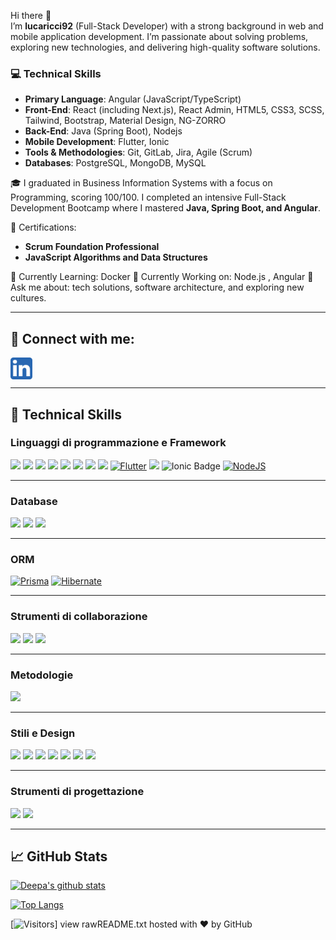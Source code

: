 <!--### Hi there 👋 -->


<!-- I am **lucaricci92(JavaScript Full stack Developer)**. I ✨ like ✨  problem solving, traveling, photography, dancing, video games, conversations. I ✨ like ✨  to explore new places with different traditions and cultures.

- 🔭 I’m currently working on Node JS 
- 🌱 I’m currently learning Docker
- 👯 I’m looking to collaborate on new business ideas. -->
<!-- - 🤔 I’m looking for help with on new business ideas. -->
<!-- - 💬 Ask me about life advice🤣🤣 , tech solution 👩‍💻 , traveling ✈️, food 🌯 🫔 🥗 🥘 🫕 🥫 🍝 🍜 🍲 🍛. -->
<!-- - 📫 How to reach me:DM 📱 email-dj.jarout@gmail.com. -->

<!-- ### 👋 Ciao! Sono lucaricci92 (JavaScript Full Stack Developer)

Sono uno sviluppatore con esperienza nello sviluppo di applicazioni web e mobile. Ho conseguito il diploma in Sistemi Informativi Aziendali con indirizzo Programmazione, ottenendo il punteggio massimo di 100/100. Successivamente, ho seguito un corso intensivo Full-Stack in cui ho approfondito tecnologie come **Java**, **Spring Boot** e soprattutto **Angular**, che è il mio framework principale.

Ho completato diverse certificazioni, tra cui:
- **Scrum Foundation Professional**, 
- **Team Leadership Training**, 
- **JavaScript Algorithms and Data Structures**.

Durante il mio percorso lavorativo, ho avuto l'opportunità di lavorare su diversi progetti, acquisendo competenze solide in linguaggi di programmazione e tecnologie come:
- **JavaScript (ES6)**, **TypeScript**, **HTML**, **CSS**,
- Frameworks come **Angular** (eccellente padronanza), **React**, **Next.js**, e **React Admin**.

### 🖥️ **Esperienza Full Stack**
Sul lato backend, conosco le basi di **Java**, **Spring Boot**, e **SQL**. Ho lavorato con database relazionali come **PostgreSQL** e **MySQL**, oltre a database NoSQL come **MongoDB**.

### 📱 **Sviluppo Mobile**
Per quanto riguarda lo sviluppo mobile, ho esperienza con **Flutter** e **Ionic**, che utilizzo per creare applicazioni ibride per dispositivi iOS e Android.

### 🌟 **Chi sono oltre il lavoro?**
Mi piace risolvere problemi complessi, esplorare nuove tecnologie e lavorare in team per trasformare idee innovative in realtà. Nel tempo libero adoro viaggiare, scattare fotografie, giocare ai videogiochi, ballare e scoprire nuove culture e tradizioni.

### 🔭 **Cosa sto facendo ora?**
- Attualmente sto lavorando su progetti basati su **Node.js**.
- Sto imparando a utilizzare **Docker** per ottimizzare i processi di sviluppo.

### 👯 **Collaborazioni e interessi**
Mi piacerebbe collaborare su nuove idee imprenditoriali e progetti che abbiano un impatto positivo. Se vuoi parlare di tecnologia, viaggi, o semplicemente chiacchierare di cibo 🍝, sono qui!

--- -->

Hi there 👋  
I’m **lucaricci92** (Full-Stack Developer) with a strong background in web and mobile application development. I’m passionate about solving problems, exploring new technologies, and delivering high-quality software solutions.

### **💻 Technical Skills**
- **Primary Language**: Angular (JavaScript/TypeScript)  
- **Front-End**: React (including Next.js), React Admin, HTML5, CSS3, SCSS, Tailwind, Bootstrap, Material Design, NG-ZORRO  
- **Back-End**: Java (Spring Boot), Nodejs  
- **Mobile Development**: Flutter, Ionic  
- **Tools & Methodologies**: Git, GitLab, Jira, Agile (Scrum)  
- **Databases**: PostgreSQL, MongoDB, MySQL  

🎓 I graduated in Business Information Systems with a focus on Programming, scoring 100/100. I completed an intensive Full-Stack Development Bootcamp where I mastered **Java, Spring Boot, and Angular**.  

📜 Certifications:  
- **Scrum Foundation Professional**  
- **JavaScript Algorithms and Data Structures**  

🌱 Currently Learning: Docker
🔭 Currently Working on: Node.js , Angular
💬 Ask me about: tech solutions, software architecture, and exploring new cultures.  

---

## 🤝 Connect with me:

<a href="https://www.linkedin.com/in/luca-ricci-6042901b1"><img align="left" src="https://raw.githubusercontent.com/deepajarout/deepajarout/main/5296501_linkedin_network_linkedin logo_icon.png" alt="deepa Jarout | LinkedIn" width="35px"/></a>

<!-- - <a href="https://instagram.com/deepajarout"><img align="left" src="https://raw.githubusercontent.com/deepajarout/deepajarout/main/5296765_camera_instagram_instagram logo_icon.png" alt="deepa Jarout| Instagram" width="35px"/></a>

<a href="https://www.facebook.com/deepajarout0"><img align="left" src="https://raw.githubusercontent.com/deepajarout/deepajarout/main/5365678_fb_facebook_facebook logo_icon.png" alt="deepa Jarout| Facebook" width="35px"/></a>

 <a href="https://www.youtube.com/channel/UCD1TmriSJKAZQPmWsqb8dnQ"><img align="left" src="https://raw.githubusercontent.com/deepajarout/deepajarout/main/5296521_play_video_vlog_youtube_youtube logo_icon.png" alt="deepa Jarout| Youtube" width="35px"/></a>

<a href="https://twitter.com/deepajarout"><img align="left" src="https://raw.githubusercontent.com/deepajarout/deepajarout/main/5296514_bird_tweet_twitter_twitter logo_icon.png" alt="deepa Jarout| Twitter" width="35px"/></a>

<a href="https://deepajarout.medium.com/"><img align="left" src="https://raw.githubusercontent.com/deepajarout/deepajarout/main/7079375_medium logo_medium_icon.png" alt="deepa jarout | Medium" width="35px"/></a>

<a href="mailto:dj.jarout@gmail.com"><img align="left" src="https://raw.githubusercontent.com/deepajarout/deepajarout/main/2993691_brand_brands_gmail_logo_logos_icon.png" alt="deepa jarout | Gmail" width="35px"/></a>

<a href="https://www.quora.com/profile/Deepa-Jarout-1"><img align="left" src="https://raw.githubusercontent.com/deepajarout/deepajarout/main/2613304_answers_insights_knowledge_questions_quora_icon.png" alt="deepa jarout | Quora" width="35px"/></a>

<a href="https://www.yourquote.in/deepa-jarout-bcnif/quotes"><img align="left" src="https://raw.githubusercontent.com/deepajarout/deepajarout/main/pngaaa.com-2253457.png" alt="deepa jarout | Quora" width="35px" /></a> -->
</br>
</br>


<!-- ## 💼 Technical Skills
![](https://img.shields.io/badge/Code-Angular-informational?style=flat&logo=angular&color=D8113D)
[![Angular](https://img.shields.io/badge/Angular-%23DD0031.svg?logo=angular&logoColor=white)](#)
[![Visual Studio Code](https://custom-icon-badges.demolab.com/badge/Visual%20Studio%20Code-0078d7.svg?logo=vsc&logoColor=white)](#)
![](https://img.shields.io/badge/gaming-unity-informational?style=flat&logo=unity&logoColor=white)
![](https://img.shields.io/badge/Framework-node.js-informational?style=flat&logo=node.js&logoColor=white)
![](https://img.shields.io/badge/Database-MongoDB-informational?style=flat&logo=mongodb&logoColor=white)
![](https://img.shields.io/badge/Code-React-informational?style=flat&logo=react&color=61DAFB)
![](https://img.shields.io/badge/Code-Redux-informational?style=flat&logo=Redux&color=764ABC)
![](https://img.shields.io/badge/Code-JavaScript-informational?style=flat&logo=JavaScript&color=F7DF1E)
![](https://img.shields.io/badge/Code-HTML5-informational?style=flat&logo=HTML5&color=E34F26)
![](https://img.shields.io/badge/Code-PostgreSQL-informational?style=flat&logo=PostgreSQL&color=336791)
![](https://img.shields.io/badge/Code-SQLite-informational?style=flat&logo=SQLite&color=003B57)
![](https://img.shields.io/badge/Code-Typescript-informational?style=flat&logo=typescript&logoColor=white)
![](https://img.shields.io/badge/code-GraphQL-informational?style=flat&logo=graphql&logoColor=white)
![](https://img.shields.io/badge/code-JWT-informational?style=flat&logo=JSON%20web%20tokens)
![](https://img.shields.io/badge/code-GULP-informational?style=flat&logo=gulp&logoColor=white)

</br>

![](https://img.shields.io/badge/Style-Bootstrap-informational?style=flat&logo=Bootstrap&color=7952B3)
![](https://img.shields.io/badge/Style-CSS3-informational?style=flat&logo=CSS3&color=1572B6)
![](https://img.shields.io/badge/Style-styled--components-informational?style=flat&logo=styled-components&color=DB7093)


</br>


![](https://img.shields.io/badge/Tools-Figma-informational?style=flat&logo=Figma&color=F24E1E)
![](https://img.shields.io/badge/Tools-NPM-informational?style=flat&logo=NPM&color=CB3837)
![](https://img.shields.io/badge/Tools-Heroku-informational?style=flat&logo=Heroku&color=430098)
![](https://img.shields.io/badge/Tools-Git-informational?style=flat&logo=Git&color=F05032)
![](https://img.shields.io/badge/Tools-GitHub-informational?style=flat&logo=GitHub&color=181717)
![](https://img.shields.io/badge/Tools-bitbucket-informational?style=flat&logo=bitbucket&logoColor=white)
![](https://img.shields.io/badge/Tools-github-informational?style=flat&logo=github&logoColor=white)

</br>

![](https://img.shields.io/badge/TestingTools-cypress-informational?style=flat&logo=cypress&logoColor=058a5e)
![](https://img.shields.io/badge/TestingTools-jest-informational?style=flat&logo=jest&logoColor=white)
![](https://img.shields.io/badge/testingTools-mocha-informational?style=flat&logo=mocha&logoColor=white)

</br>

![](https://img.shields.io/badge/server-nginx-informational?style=flat&logo=nginx&logoColor=white)
![](https://img.shields.io/badge/server-jenkins-informational?style=flat&logo=jenkins&logoColor=white)
-->

---

## 💼 **Technical Skills**

### **Linguaggi di programmazione e Framework**
![](https://img.shields.io/badge/Code-Angular-informational?style=flat&logo=angular&color=D8113D)
![](https://img.shields.io/badge/Code-JavaScript-informational?style=flat&logo=JavaScript&color=F7DF1E)
![](https://img.shields.io/badge/Code-TypeScript-informational?style=flat&logo=TypeScript&color=3178C6)
![](https://img.shields.io/badge/Code-Java-informational?style=flat&logo=Java&color=007396)
![](https://img.shields.io/badge/Framework-SpringBoot-informational?style=flat&logo=Spring&color=6DB33F)
![](https://img.shields.io/badge/Framework-React-informational?style=flat&logo=React&color=61DAFB)
![](https://img.shields.io/badge/Framework-Next.js-informational?style=flat&logo=Next.js&color=000000)
![](https://img.shields.io/badge/Framework-ReactAdmin-informational?style=flat&logo=React&color=61DAFB)
[![Flutter](https://img.shields.io/badge/Flutter-02569B?logo=flutter&logoColor=fff)](#)
![](https://img.shields.io/badge/Hybrid-Framework-Ionic-informational?style=flat&logo=Ionic&color=3880FF)
![Ionic Badge](https://img.shields.io/badge/Ionic-3880FF?logo=ionic&logoColor=fff&style=flat)
[![NodeJS](https://img.shields.io/badge/Node.js-6DA55F?logo=node.js&logoColor=white)](#)

---

### **Database**
![](https://img.shields.io/badge/Database-PostgreSQL-informational?style=flat&logo=PostgreSQL&color=336791)
![](https://img.shields.io/badge/Database-MySQL-informational?style=flat&logo=MySQL&color=4479A1)
![](https://img.shields.io/badge/Database-MongoDB-informational?style=flat&logo=MongoDB&color=47A248)

---
### **ORM**
[![Prisma](https://img.shields.io/badge/Prisma-2D3748?logo=prisma&logoColor=white)](#)
[![Hibernate](https://img.shields.io/badge/Hibernate-59666C?logo=hibernate&logoColor=fff)](#)

---

### **Strumenti di collaborazione**
![](https://img.shields.io/badge/Tools-Git-informational?style=flat&logo=Git&color=F05032)
![](https://img.shields.io/badge/Tools-GitLab-informational?style=flat&logo=GitLab&color=FC6D26)
![](https://img.shields.io/badge/Tools-Jira-informational?style=flat&logo=Jira&color=0052CC)

---

### **Metodologie**
![](https://img.shields.io/badge/Agile-Scrum-informational?style=flat&logo=Agile&color=ffcc33)

---

### **Stili e Design**
![](https://img.shields.io/badge/Style-Bootstrap-informational?style=flat&logo=Bootstrap&color=7952B3)
![](https://img.shields.io/badge/Style-MaterialDesign-informational?style=flat&logo=MaterialDesign&color=757575)
![](https://img.shields.io/badge/Style-ng--zorro-informational?style=flat&logo=AntDesign&color=1890FF)
![](https://img.shields.io/badge/Style-TailwindCSS-informational?style=flat&logo=TailwindCSS&color=06B6D4)
![](https://img.shields.io/badge/Style-SCSS-informational?style=flat&logo=Sass&color=CC6699)
![](https://img.shields.io/badge/Code-HTML5-informational?style=flat&logo=HTML5&color=E34F26)
![](https://img.shields.io/badge/Code-CSS3-informational?style=flat&logo=CSS3&color=1572B6)

---

### **Strumenti di progettazione**
![](https://img.shields.io/badge/Design-Figma-informational?style=flat&logo=Figma&color=F24E1E)
![](https://img.shields.io/badge/Design-Miro-informational?style=flat&logo=Miro&color=FFD700)

---




<!-- ## 📝 Latest Blog Posts

- [How to add a free SSL Certificate to your website?](https://medium.com/@deepajarout/how-to-add-a-free-ssl-certificate-to-your-website-736a41837a1)
- [Data Types In Javascript](https://medium.com/@deepajarout/data-types-in-javascript-fd7cd14ad4a7)
- [Variables In Javascript](https://medium.com/@deepajarout/variables-in-javascript-ef840522e80d)

-->
## 📈 GitHub Stats 

[![Deepa's github stats](https://github-readme-stats.vercel.app/api?username=lucaricci92)](https://github.com/lucaricci92)

[![Top Langs](https://github-readme-stats.vercel.app/api/top-langs/?username=lucaricci92&layout=compact)](https://github.com/lucaricci92)

[![Visitors](https://visitor-badge.glitch.me/badge?page_id=lucaricci92.lucaricci92)]
view rawREADME.txt hosted with ❤ by GitHub
